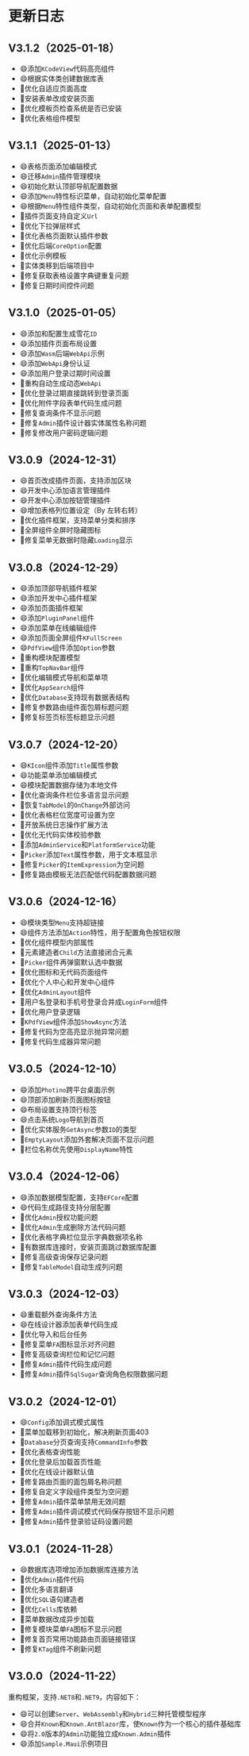 ﻿# 更新日志

## V3.1.2（2025-01-18）

- 😄添加`KCodeView`代码高亮组件
- 😄根据实体类创建数据库表
- 🔨优化自适应页面高度
- 🔨安装表单改成安装页面
- 🔨优化模板页检查系统是否已安装
- 🔨优化表格组件模型

## V3.1.1（2025-01-13）

- 😄表格页面添加编辑模式
- 😄迁移`Admin`插件管理模块
- 😄初始化默认顶部导航配置数据
- 😄添加`Menu`特性标识菜单，自动初始化菜单配置
- 😄根据`Menu`特性组件类型，自动初始化页面和表单配置模型
- 🔨插件页面支持自定义`Url`
- 🔨优化下拉弹层样式
- 🔨优化表格页面默认插件参数
- 🔨优化后端`CoreOption`配置
- 🔨优化示例模板
- 🔨实体类移到后端项目中
- 🐛修复获取表格设置字典键重复问题
- 🐛修复日期时间控件问题

## V3.1.0（2025-01-05）

- 😄添加和配置生成雪花`ID`
- 😄添加插件页面布局设置
- 😄添加`Wasm`后端`WebApi`示例
- 😄添加`WebApi`身份认证
- 😄添加用户登录过期时间设置
- 🔨重构自动生成动态`WebApi`
- 🔨优化登录过期直接跳转到登录页面
- 🔨优化附件字段表单代码生成问题
- 🐛修复查询条件不显示问题
- 🐛修复`Admin`插件设计器实体属性名称问题
- 🐛修复修改用户密码逻辑问题

## V3.0.9（2024-12-31）

- 😄首页改成插件页面，支持添加区块
- 😄开发中心添加语言管理插件
- 😄开发中心添加按钮管理插件
- 😄增加表格列位置设定（By 左转右转）
- 🔨优化插件框架，支持菜单分类和排序
- 🔨全屏组件全屏时隐藏图标
- 🐛修复菜单无数据时隐藏`Loading`显示

## V3.0.8（2024-12-29）

- 😄添加顶部导航插件框架
- 😄添加开发中心插件框架
- 😄添加页面插件框架
- 😄添加`PluginPanel`组件
- 😄添加菜单在线编辑组件
- 😄添加页面全屏组件`KFullScreen`
- 😄`PdfView`组件添加`Option`参数
- 🔨重构模块配置模型
- 🔨重构`TopNavBar`组件
- 🔨优化编辑模式导航和菜单项
- 🔨优化`AppSearch`组件
- 🔨优化`Database`支持现有数据表结构
- 🐛修复参数路由组件面包屑标题问题
- 🐛修复标签页标签标题显示问题

## V3.0.7（2024-12-20）

- 😄`KIcon`组件添加`Title`属性参数
- 😄功能菜单添加编辑模式
- 😄模块配置数据存储为本地文件
- 🔨优化查询条件栏位多语言显示问题
- 🔨恢复`TabModel`的`OnChange`外部访问
- 🔨优化表格栏位宽度可设置为空
- 🔨开放系统日志操作扩展方法
- 🔨优化无代码实体校验参数
- 🔨添加`AdminService`和`PlatformService`功能
- 🔨`Picker`添加`Text`属性参数，用于文本框显示
- 🐛修复`Picker`的`ItemExpression`为空问题
- 🐛修复路由模板无法匹配低代码配置数据问题

## V3.0.6（2024-12-16）

- 😄模块类型`Menu`支持超链接
- 😄组件方法添加`Action`特性，用于配置角色按钮权限
- 🔨优化组件模型内部属性
- 🔨元素建造者`Child`方法直接闭合元素
- 🔨`Picker`组件再弹窗默认选中数据
- 🔨优化图标和无代码页面组件
- 🔨优化个人中心和开发中心组件
- 🔨优化`AdminLayout`组件
- 🔨用户名登录和手机号登录合并成`LoginForm`组件
- 🔨优化用户登录逻辑
- 🔨`KPdfView`组件添加`ShowAsync`方法
- 🐛修复代码为空高亮显示抛异常问题
- 🐛修复代码生成器异常问题

## V3.0.5（2024-12-10）

- 😄添加`Photino`跨平台桌面示例
- 😄顶部添加刷新页面图标按钮
- 😄布局设置支持顶行标签
- 😄点击系统`Logo`导航到首页
- 🔨优化实体服务`GetAsync`参数`ID`的类型
- 🔨`EmptyLayout`添加外套解决页面不显示问题
- 🔨栏位名称优先使用`DisplayName`特性

## V3.0.4（2024-12-06）

- 😄添加数据模型配置，支持`EFCore`配置
- 😄代码生成路径支持分层配置
- 🔨优化`Admin`授权功能问题
- 🔨优化`Admin`生成删除方法代码问题
- 🔨优化表格字典栏位显示字典数据项名称
- 🔨有数据库连接时，安装页面跳过数据库配置
- 🐛修复高级查询保存记录问题
- 🐛修复`TableModel`自动生成列问题

## V3.0.3（2024-12-03）

- 😄重载额外查询条件方法
- 😄在线设计器添加表单代码生成
- 🔨优化导入和后台任务
- 🐛修复菜单`FA`图标显示对齐问题
- 🐛修复高级查询栏位和记忆问题
- 🐛修复`Admin`插件代码生成问题
- 🐛修复`Admin`插件`SqlSugar`查询角色权限数据问题

## V3.0.2（2024-12-01）

- 😄`Config`添加调式模式属性
- 🔨菜单加载移到初始化，解决刷新页面403
- 🔨`Database`分页查询支持`CommandInfo`参数
- 🔨优化表格查询性能
- 🔨优化登录后加载首页性能
- 🔨优化在线设计器默认值
- 🐛修复路由页面的面包屑名称问题
- 🐛修复自定义字段组件类型为空问题
- 🐛修复`Admin`插件菜单禁用无效问题
- 🐛修复`Admin`插件调试模式代码保存按钮不显示问题
- 🐛修复`Admin`插件登录验证码设置问题

## V3.0.1（2024-11-28）

- 😄数据库选项增加添加数据库连接方法
- 🔨优化`Admin`插件代码
- 🔨优化多语言翻译
- 🔨优化`SQL`语句建造者
- 🔨优化`Cells`库依赖
- 🔨菜单数据改成异步加载
- 🐛修复模块菜单`FA`图标不显示问题
- 🐛修复首页常用功能路由页面链接错误
- 🐛修复`KTag`组件不刷新问题

## V3.0.0（2024-11-22）

重构框架，支持`.NET8`和`.NET9`，内容如下：
- 😄可以创建`Server`、`WebAssembly`和`Hybrid`三种托管模型程序
- 😄合并`Known`和`Known.AntBlazor`库，使`Known`作为一个核心的插件基础库
- 😄将`2.0`版本的`Admin`功能独立成`Known.Admin`插件
- 😄添加`Sample.Maui`示例项目
